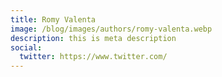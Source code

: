```yaml
---
title: Romy Valenta
image: /blog/images/authors/romy-valenta.webp
description: this is meta description
social:
  twitter: https://www.twitter.com/
---
```

